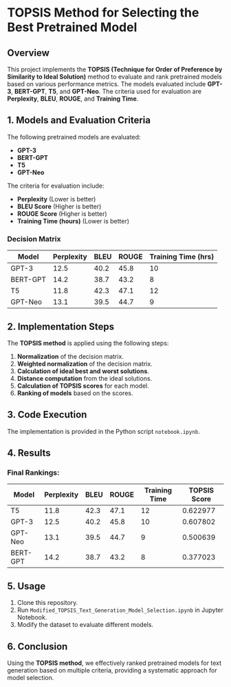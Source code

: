 # TOPSIS Method for Selecting the Best Pretrained Model

## Overview

This project implements the **TOPSIS (Technique for Order of Preference by Similarity to Ideal Solution)** method to evaluate and rank pretrained models based on various performance metrics. The models evaluated include **GPT-3**, **BERT-GPT**, **T5**, and **GPT-Neo**. The criteria used for evaluation are **Perplexity**, **BLEU**, **ROUGE**, and **Training Time**.

## 1. Models and Evaluation Criteria

The following pretrained models are evaluated:

- **GPT-3**
- **BERT-GPT**
- **T5**
- **GPT-Neo**

The criteria for evaluation include:

- **Perplexity** (Lower is better)
- **BLEU Score** (Higher is better)
- **ROUGE Score** (Higher is better)
- **Training Time (hours)** (Lower is better)

### Decision Matrix

| Model    | Perplexity | BLEU | ROUGE | Training Time (hrs) |
| -------- | ---------- | ---- | ----- | ------------------- |
| GPT-3    | 12.5       | 40.2 | 45.8  | 10                  |
| BERT-GPT | 14.2       | 38.7 | 43.2  | 8                   |
| T5       | 11.8       | 42.3 | 47.1  | 12                  |
| GPT-Neo  | 13.1       | 39.5 | 44.7  | 9                   |

## 2. Implementation Steps

The **TOPSIS method** is applied using the following steps:

1. **Normalization** of the decision matrix.
2. **Weighted normalization** of the decision matrix.
3. **Calculation of ideal best and worst solutions**.
4. **Distance computation** from the ideal solutions.
5. **Calculation of TOPSIS scores** for each model.
6. **Ranking of models** based on the scores.

## 3. Code Execution

The implementation is provided in the Python script `notebook.ipynb`.

## 4. Results

### Final Rankings:

| Model    | Perplexity | BLEU | ROUGE | Training Time | TOPSIS Score |
| -------- | ---------- | ---- | ----- | ------------- | ------------ |
| T5       | 11.8       | 42.3 | 47.1  | 12            | 0.622977     |
| GPT-3    | 12.5       | 40.2 | 45.8  | 10            | 0.607802     |
| GPT-Neo  | 13.1       | 39.5 | 44.7  | 9             | 0.500639     |
| BERT-GPT | 14.2       | 38.7 | 43.2  | 8             | 0.377023     |

## 5. Usage

1. Clone this repository.
2. Run `Modified_TOPSIS_Text_Generation_Model_Selection.ipynb` in Jupyter Notebook.
3. Modify the dataset to evaluate different models.

## 6. Conclusion

Using the **TOPSIS method**, we effectively ranked pretrained models for text generation based on multiple criteria, providing a systematic approach for model selection.
